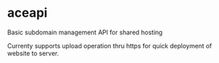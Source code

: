 # aceapi
Basic subdomain management API for shared hosting

Currenty supports upload operation thru https for quick deployment of website to server.
